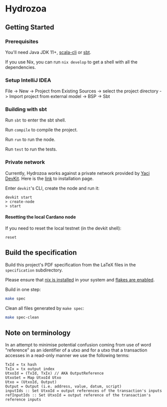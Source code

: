 # Hydrozoa

## Getting Started

### Prerequisites

You'll need Java JDK 11+, [scala-cli](https://scala-cli.virtuslab.org/) or [sbt](https://www.scala-sbt.org/).

If you use Nix, you can run `nix develop` to get a shell with all the dependencies.

### Setup IntelliJ IDEA

File -> New -> Project from Existing Sources -> select the project directory -> Import project from external model ->
BSP -> Sbt

### Building with sbt

Run `sbt` to enter the sbt shell.

Run `compile` to compile the project.

Run `run` to run the node.

Run `test` to run the tests.

### Private network

Currently, Hydrozoa works against a private network provided by 
[Yaci DevKit](https://github.com/bloxbean/yaci-devkit).
Here is the [link](https://devkit.yaci.xyz/docker) to installation page.

Enter `devkit`'s CLI, create the node and run it:

```shell
devkit start
> create-node
> start
```

#### Resetting the local Cardano node

If you need to reset the local testnet (in the devkit shell):

```shell
reset
```

## Build the specification

Build this project's PDF specification from the LaTeX files in the `specification` subdirectory.

Please ensure that [nix is installed](https://nixos.org/download/#download-nix) in your system and [flakes are enabled](https://nixos.wiki/wiki/Flakes).

Build in one step:
```bash
make spec
```

Clean all files generated by `make spec`:
```bash
make spec-clean
```

## Note on terminology

In an attempt to minimise potential confusion coming from use of word "reference"
as an identifier of a utxo and for a utxo that a transaction accesses in a read-only manner
we use the following terms:

```
TxId = tx hash
TxIx = tx output index
UtxoId = (TxId, TxIx) // AKA OutputReference
UtxoSet = Map UtxoId Utxo
Utxo = (UtxoId, Output)
Output = Output (i.e. address, value, datum, script)
inputIds :: Set UtxoId = output references of the transaction's inputs
refInputIds :: Set UtxoId = output reference of the transaction's reference inputs
```
